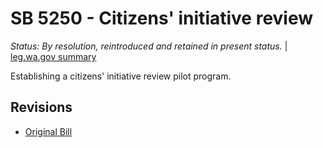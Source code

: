 # SB 5250 - Citizens' initiative review
*Status: By resolution, reintroduced and retained in present status.* | [leg.wa.gov summary](https://app.leg.wa.gov/billsummary?BillNumber=5250&Year=2021)

Establishing a citizens' initiative review pilot program.

## Revisions
* [Original Bill](1/)